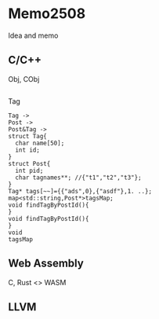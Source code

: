 # Memo2508
Idea and memo 

## C/C++
Obj, CObj
```

```
Tag
```
Tag ->
Post -> 
Post&Tag ->
struct Tag{
  char name[50];
  int id;
}
struct Post{
  int pid;
  char tagnames**; //{"t1","t2","t3"}; 
}
Tag* tags[~~]={{"ads",0},{"asdf"},1. ..};
map<std::string,Post*>tagsMap;
void findTagByPostId(){
}
void findTagByPostId(){
}
void 
tagsMap
```

## Web Assembly
C, Rust <> WASM

## LLVM 
